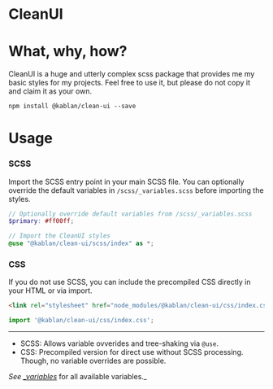 # CleanUI

# What, why, how?
CleanUI is a huge and utterly complex scss package that provides me my basic styles for my projects.
Feel free to use it, but please do not copy it and claim it as your own.
```npm
npm install @kablan/clean-ui --save
```
# Usage
### SCSS
Import the SCSS entry point in your main SCSS file.
You can optionally override the default variables in `/scss/_variables.scss` before importing the styles.
```scss
// Optionally override default variables from /scss/_variables.scss
$primary: #ff00ff;

// Import the CleanUI styles
@use "@kablan/clean-ui/scss/index" as *;
```

### CSS
If you do not use SCSS, you can include the precompiled CSS directly in your HTML or via import.
```html
<link rel="stylesheet" href="node_modules/@kablan/clean-ui/css/index.css">
```
```js
import '@kablan/clean-ui/css/index.css';
```

<hr />

* SCSS: Allows variable ovverides and tree-shaking via `@use`.
* CSS: Precompiled version for direct use without SCSS processing. Though, no variable overrides are possible.

_See [_variables](scss/_variables.scss)_ for all available variables._
